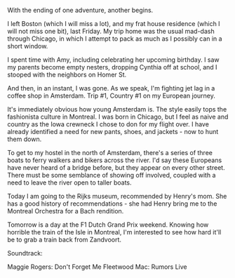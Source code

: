 With the ending of one adventure, another begins.

I left Boston (which I will miss a lot), and my frat house residence (which I will not miss one bit), last Friday. My trip home was the usual mad-dash through Chicago, in which I attempt to pack as much as I possibly can in a short window.

I spent time with Amy, including celebrating her upcoming birthday. I saw my parents become empty nesters, dropping Cynthia off at school, and I stooped with the neighbors on Homer St.

And then, in an instant, I was gone. As we speak, I'm fighting jet lag in a coffee shop in Amsterdam. Trip #1, Country #1 on my European journey.

It's immediately obvious how young Amsterdam is. The style easily tops the fashionista culture in Montreal. I was born in Chicago, but I feel as naive and country as the Iowa crewneck I chose to don for my flight over. I have already identified a need for new pants, shoes, and jackets - now to hunt them down.

To get to my hostel in the north of Amsterdam, there's a series of three boats to ferry walkers and bikers across the river. I'd say these Europeans have never heard of a bridge before, but they appear on every other street. There must be some semblance of showing off involved, coupled with a need to leave the river open to taller boats.

Today I am going to the Rijks museum, recommended by Henry's mom. She has a good history of recommendations - she had Henry bring me to the Montreal Orchestra for a Bach rendition.

Tomorrow is a day at the F1 Dutch Grand Prix weekend. Knowing how horrible the train of the Isle in Montreal, I'm interested to see how hard it'll be to grab a train back from Zandvoort.

Soundtrack:

Maggie Rogers: Don't Forget Me
Fleetwood Mac: Rumors Live

